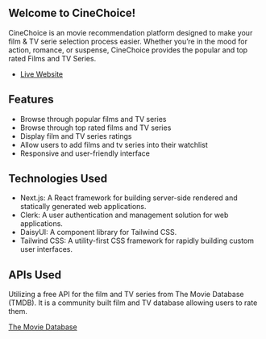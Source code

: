 ## Welcome to CineChoice!

CineChoice is an movie recommendation platform designed to make your film & TV serie selection process easier. Whether you’re in the mood for action, romance, or suspense, CineChoice provides the popular and top rated Films and TV Series.
- [Live Website](https://cine-choice-iota.vercel.app/)
## 

## Features
- Browse through popular films and TV series
- Browse through top rated films and TV series
- Display film and TV series ratings
- Allow users to add films and tv series into their watchlist
- Responsive and user-friendly interface

## Technologies Used

- Next.js: A React framework for building server-side rendered and statically generated web applications.
- Clerk: A user authentication and management solution for web applications.
- DaisyUI: A component library for Tailwind CSS.
- Tailwind CSS: A utility-first CSS framework for rapidly building custom user interfaces.

## APIs Used

Utilizing a free API for the film and TV series from The Movie Database (TMDB). It is a community built film and TV database allowing users to rate them.

[The Movie Database](https://www.themoviedb.org/)
